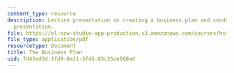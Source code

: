 ```yaml
---
content_type: resource
description: Lecture presentation on creating a business plan and conducting an investor
  presentation.
file: https://ol-ocw-studio-app-production.s3.amazonaws.com/courses/hst-921-information-technology-in-the-health-care-system-of-the-future-spring-2009/7d45ed3d1fd90a113f4583c35ce560ad_MITHST_921S09_lec05_bizplan.pdf
file_type: application/pdf
resourcetype: Document
title: The Business Plan
uid: 7d45ed3d-1fd9-0a11-3f45-83c35ce560ad
---
```

